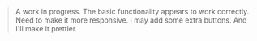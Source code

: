 > A work in progress. The basic functionality appears to work correctly. Need to make it more responsive. I may add some extra buttons. And I'll make it prettier.

